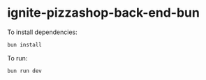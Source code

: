 # ignite-pizzashop-back-end-bun

To install dependencies:

```bash
bun install
```

To run:

```bash
bun run dev
```